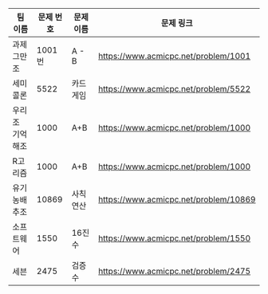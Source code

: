 | 팀 이름 | 문제 번호 | 문제 이름   | 문제 링크 |
| ------- | --------- | ----------- | --------- |
| 과제그만조 | 1001번 | A - B | https://www.acmicpc.net/problem/1001 |
| 세미콜론     | 5522 | 카드 게임   | https://www.acmicpc.net/problem/5522      |
| 우리조 기억해조 | 1000      | A+B | https://www.acmicpc.net/problem/1000      |
| R고리즘 | 1000 | A+B         |https://www.acmicpc.net/problem/1000|
| 유기농배추조 | 10869    | 사칙연산   |     https://www.acmicpc.net/problem/10869 |
| 소프트웨어 | 1550      | 16진수 | https://www.acmicpc.net/problem/1550 |
| 세븐 | 2475      | 검증수 |https://www.acmicpc.net/problem/2475 |

